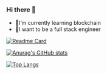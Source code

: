 ### Hi there 👋

- 🌱I’m currently learning blockchain
- 🔭I want to be a full stack engineer
<!--
**Josephucas/Josephucas** is a ✨ _special_ ✨ repository because its `README.md` (this file) appears on your GitHub profile.

Here are some ideas to get you started:

- 🔭 I’m currently working on ...
- 🌱 I’m currently learning ...
- 👯 I’m looking to collaborate on ...
- 🤔 I’m looking for help with ...
- 💬 Ask me about ...
- 📫 How to reach me: ...
- 😄 Pronouns: ...
- ⚡ Fun fact: ...
-->
[![Readme Card](https://github-readme-stats.vercel.app/api/pin/?username=Josephucas&repo=Leetcode-go)](https://github.com/anuraghazra/github-readme-stats)


[![Anurag's GitHub stats](https://github-readme-stats.vercel.app/api?username=Josephucas&count_private=true&show_icons=true)](https://github.com/anuraghazra/github-readme-stats)


[![Top Langs](https://github-readme-stats.vercel.app/api/top-langs/?username=Josephucas&layout=compact&count_private=true)](https://github.com/anuraghazra/github-readme-stats)
